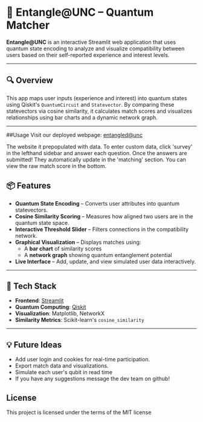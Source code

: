 # 💫 Entangle@UNC – Quantum Matcher

**Entangle@UNC** is an interactive Streamlit web application that uses quantum state encoding to analyze and visualize compatibility between users based on their self-reported experience and interest levels.

---

## 🔍 Overview

This app maps user inputs (experience and interest) into quantum states using Qiskit's `QuantumCircuit` and `Statevector`. By comparing these statevectors via cosine similarity, it calculates match scores and visualizes relationships using bar charts and a dynamic network graph.

---
##Usage
Visit our deployed webpage: [entangled@unc](https://qentangled.streamlit.app/Survey)

The website it prepopulated with data. To enter custom data, click 'survey' in the lefthand sidebar and answer each question. Once the answers are submitted! They automatically update in the 'matching' section. You can view the raw match score in the bottom. 

## 📦 Features

- **Quantum State Encoding** – Converts user attributes into quantum statevectors.
- **Cosine Similarity Scoring** – Measures how aligned two users are in the quantum state space.
- **Interactive Threshold Slider** – Filters connections in the compatibility network.
- **Graphical Visualization** – Displays matches using:
  - A **bar chart** of similarity scores
  - A **network graph** showing quantum entanglement potential
- **Live Interface** – Add, update, and view simulated user data interactively.

---

## 🧪 Tech Stack

- **Frontend**: [Streamlit](https://streamlit.io/)
- **Quantum Computing**: [Qiskit](https://qiskit.org/)
- **Visualization**: Matplotlib, NetworkX
- **Similarity Metrics**: Scikit-learn's `cosine_similarity`

---

## 💡 Future Ideas

  - Add user login and cookies for real-time participation.
  - Export match data and visualizations.
  - Simulate each user's qubit in read time
  - If you have any suggestions message the dev team on github!

## License
This project is licensed under the terms of the MIT license

